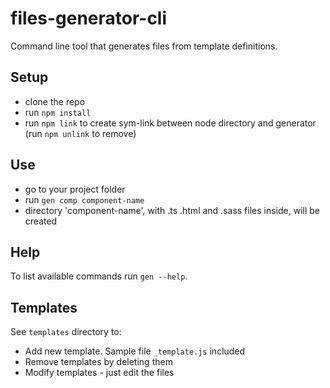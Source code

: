 # files-generator-cli
Command line tool that generates files from template definitions.

## Setup
* clone the repo
* run `npm install`
* run `npm link` to create sym-link between node directory and generator (run `npm unlink` to remove)

## Use
* go to your project folder
* run `gen comp component-name`
* directory 'component-name', with .ts .html and .sass files inside, will be created

## Help
To list available commands run `gen --help`.

## Templates
See `templates` directory to:
* Add new template. Sample file `_template.js` included
* Remove templates by deleting them
* Modify templates - just edit the files
